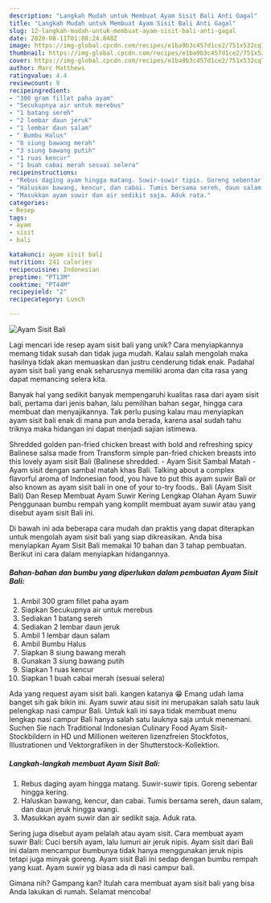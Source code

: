 ```yaml
---
description: "Langkah Mudah untuk Membuat Ayam Sisit Bali Anti Gagal"
title: "Langkah Mudah untuk Membuat Ayam Sisit Bali Anti Gagal"
slug: 12-langkah-mudah-untuk-membuat-ayam-sisit-bali-anti-gagal
date: 2020-08-11T01:08:24.848Z
image: https://img-global.cpcdn.com/recipes/e1ba9b3c457d1ce2/751x532cq70/ayam-sisit-bali-foto-resep-utama.jpg
thumbnail: https://img-global.cpcdn.com/recipes/e1ba9b3c457d1ce2/751x532cq70/ayam-sisit-bali-foto-resep-utama.jpg
cover: https://img-global.cpcdn.com/recipes/e1ba9b3c457d1ce2/751x532cq70/ayam-sisit-bali-foto-resep-utama.jpg
author: Marc Matthews
ratingvalue: 4.4
reviewcount: 9
recipeingredient:
- "300 gram fillet paha ayam"
- "Secukupnya air untuk merebus"
- "1 batang sereh"
- "2 lembar daun jeruk"
- "1 lembar daun salam"
- " Bumbu Halus"
- "8 siung bawang merah"
- "3 siung bawang putih"
- "1 ruas kencur"
- "1 buah cabai merah sesuai selera"
recipeinstructions:
- "Rebus daging ayam hingga matang. Suwir-suwir tipis. Goreng sebentar hingga kering."
- "Haluskan bawang, kencur, dan cabai. Tumis bersama sereh, daun salam, dan daun jeruk hingga wangi."
- "Masukkan ayam suwir dan air sedikit saja. Aduk rata."
categories:
- Resep
tags:
- ayam
- sisit
- bali

katakunci: ayam sisit bali 
nutrition: 241 calories
recipecuisine: Indonesian
preptime: "PT13M"
cooktime: "PT44M"
recipeyield: "2"
recipecategory: Lunch

---
```



![Ayam Sisit Bali](https://img-global.cpcdn.com/recipes/e1ba9b3c457d1ce2/751x532cq70/ayam-sisit-bali-foto-resep-utama.jpg)

Lagi mencari ide resep ayam sisit bali yang unik? Cara menyiapkannya memang tidak susah dan tidak juga mudah. Kalau salah mengolah maka hasilnya tidak akan memuaskan dan justru cenderung tidak enak. Padahal ayam sisit bali yang enak seharusnya memiliki aroma dan cita rasa yang dapat memancing selera kita.

Banyak hal yang sedikit banyak mempengaruhi kualitas rasa dari ayam sisit bali, pertama dari jenis bahan, lalu pemilihan bahan segar, hingga cara membuat dan menyajikannya. Tak perlu pusing kalau mau menyiapkan ayam sisit bali enak di mana pun anda berada, karena asal sudah tahu triknya maka hidangan ini dapat menjadi sajian istimewa.

Shredded golden pan-fried chicken breast with bold and refreshing spicy Balinese salsa made from Transform simple pan-fried chicken breasts into this lovely ayam sisit Bali (Balinese shredded. - Ayam Sisit Sambal Matah - Ayam sisit dengan sambal matah khas Bali. Talking about a complex flavorful aroma of Indonesian food, you have to put this ayam suwir Bali or also known as ayam sisit bali in one of your to-try foods.. Bali (Ayam Sisit Bali) Dan Resep Membuat Ayam Suwir Kering Lengkap Olahan Ayam Suwir Penggunaan bumbu rempah yang komplit membuat ayam suwir atau yang disebut ayam sisit Bali ini.


Di bawah ini ada beberapa cara mudah dan praktis yang dapat diterapkan untuk mengolah ayam sisit bali yang siap dikreasikan. Anda bisa menyiapkan Ayam Sisit Bali memakai 10 bahan dan 3 tahap pembuatan. Berikut ini cara dalam menyiapkan hidangannya.

<!--inarticleads1-->

##### Bahan-bahan dan bumbu yang diperlukan dalam pembuatan Ayam Sisit Bali:

1. Ambil 300 gram fillet paha ayam
1. Siapkan Secukupnya air untuk merebus
1. Sediakan 1 batang sereh
1. Sediakan 2 lembar daun jeruk
1. Ambil 1 lembar daun salam
1. Ambil  Bumbu Halus
1. Siapkan 8 siung bawang merah
1. Gunakan 3 siung bawang putih
1. Siapkan 1 ruas kencur
1. Siapkan 1 buah cabai merah (sesuai selera)


Ada yang request ayam sisit bali. kangen katanya 😁 Emang udah lama banget sih gak bikin ini. Ayam suwir atau sisit ini merupakan salah satu lauk pelengkap nasi campur Bali. Untuk kali ini saya tidak membuat menu lengkap nasi campur Bali hanya salah satu lauknya saja untuk menemani. Suchen Sie nach Traditional Indonesian Culinary Food Ayam Sisit-Stockbildern in HD und Millionen weiteren lizenzfreien Stockfotos, Illustrationen und Vektorgrafiken in der Shutterstock-Kollektion. 

<!--inarticleads2-->

##### Langkah-langkah membuat Ayam Sisit Bali:

1. Rebus daging ayam hingga matang. Suwir-suwir tipis. Goreng sebentar hingga kering.
1. Haluskan bawang, kencur, dan cabai. Tumis bersama sereh, daun salam, dan daun jeruk hingga wangi.
1. Masukkan ayam suwir dan air sedikit saja. Aduk rata.


Sering juga disebut ayam pelalah atau ayam sisit. Cara membuat ayam suwir Bali: Cuci bersih ayam, lalu lumuri air jeruk nipis. Ayam sisit dari Bali ini dalam mencampur bumbunya tidak hanya menggunakan jeruk nipis tetapi juga minyak goreng. Ayam sisit Bali ini sedap dengan bumbu rempah yang kuat. Ayam suwir yg biasa ada di nasi campur bali. 

Gimana nih? Gampang kan? Itulah cara membuat ayam sisit bali yang bisa Anda lakukan di rumah. Selamat mencoba!
